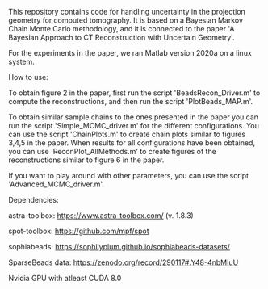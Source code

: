 This repository contains code for handling uncertainty in the projection geometry for computed tomography. It is based on a Bayesian Markov Chain Monte Carlo methodology, and it is connected to the paper 'A Bayesian Approach to CT Reconstruction with Uncertain Geometry'.

For the experiments in the paper, we ran Matlab version 2020a on a linux system.

How to use:

To obtain figure 2 in the paper, first run the script 'BeadsRecon_Driver.m' to compute the reconstructions, and then run the script 'PlotBeads_MAP.m'.

To obtain similar sample chains to the ones presented in the paper you can run the script 'Simple_MCMC_driver.m' for the different configurations. You can use the
script 'ChainPlots.m' to create chain plots similar to figures 3,4,5 in the paper. When results for all configurations have been obtained, you can use 'ReconPlot_AllMethods.m' to create figures of the reconstructions similar to figure 6 in the paper.

If you want to play around with other parameters, you can use the script 'Advanced_MCMC_driver.m'.

Dependencies:

astra-toolbox: https://www.astra-toolbox.com/ (v. 1.8.3)

spot-toolbox: https://github.com/mpf/spot

sophiabeads: https://sophilyplum.github.io/sophiabeads-datasets/

SparseBeads data: https://zenodo.org/record/290117#.Y48-4nbMIuU

Nvidia GPU with atleast CUDA 8.0
